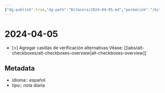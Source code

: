 ```yaml
---
{"dg-publish":true,"dg-path":"Bitácora/2024-04-05.md","permalink":"/bitacora/2024-04-05/","title":"2024-04-05","tags":["Bitácora"],"noteIcon":"\"0\"","created":"2024-04-05T10:53:23.000-06:00","updated":"2024-04-06T13:28:14.068-06:00"}
---
```


# 2024-04-05

- [>] Agregar casillas de verificación alternativas
	Véase: [[labs/alt-checkboxes/alt-checkboxes-overview\|alt-checkboxes-overview]]

## Metadata
- idioma:: español
- tipo:: nota diaria